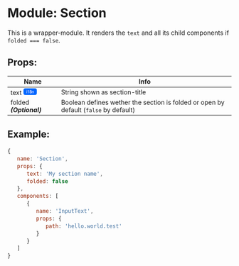 # Module: Section
This is a wrapper-module. It renders the `text` and all its child components if `folded === false`.

## Props:

Name                                                                         | Info
---------------------------------------------------------------------------- | ------------------------------------------------------------------------------------
text <a href="../../i18n.md"><img src="../../img/i18n.png" height="15"/></a> | String shown as section-title
folded ***(Optional)***                                                      | Boolean defines wether the section is folded or open by default (`false` by default)

## Example:

```js
{
   name: 'Section',
   props: {
      text: 'My section name',
      folded: false
   },
   components: [
      {
         name: 'InputText',
         props: {
            path: 'hello.world.test'
         }
      }
   ]
}
```
